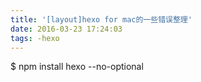 ```yaml
---
title: '[layout]hexo for mac的一些错误整理'
date: 2016-03-23 17:24:03
tags: -hexo
---
```



$ npm install hexo --no-optional